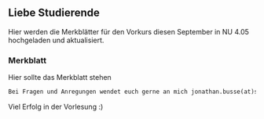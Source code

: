 ## Liebe Studierende

Hier werden die Merkblätter für den Vorkurs diesen September in NU 4.05 hochgeladen und aktualisiert.
### Merkblatt

Hier sollte das Merkblatt stehen

```markdown
Bei Fragen und Anregungen wendet euch gerne an mich jonathan.busse(at)stud.uni-due.de
```
Viel Erfolg in der Vorlesung :)
